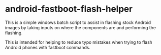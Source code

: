 # android-fastboot-flash-helper
This is a simple windows batch script to assist in flashing stock Android images by taking inputs on where the components are and performing the flashing.

This is intended for helping to reduce typo mistakes when trying to flash Android phones with fastboot commands.
